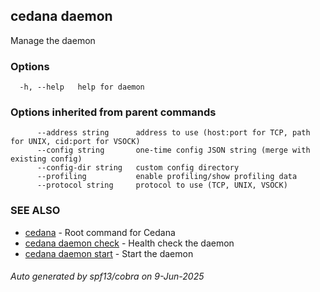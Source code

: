 ## cedana daemon

Manage the daemon

### Options

```
  -h, --help   help for daemon
```

### Options inherited from parent commands

```
      --address string      address to use (host:port for TCP, path for UNIX, cid:port for VSOCK)
      --config string       one-time config JSON string (merge with existing config)
      --config-dir string   custom config directory
      --profiling           enable profiling/show profiling data
      --protocol string     protocol to use (TCP, UNIX, VSOCK)
```

### SEE ALSO

* [cedana](cedana.md)	 - Root command for Cedana
* [cedana daemon check](cedana_daemon_check.md)	 - Health check the daemon
* [cedana daemon start](cedana_daemon_start.md)	 - Start the daemon

###### Auto generated by spf13/cobra on 9-Jun-2025
